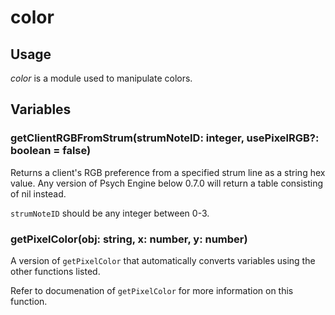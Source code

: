 # color

## Usage

*color* is a module used to manipulate colors.

## Variables

### getClientRGBFromStrum(strumNoteID: integer, usePixelRGB?: boolean = false)

Returns a client's RGB preference from a specified strum line as a string hex value. Any version of Psych Engine below 0.7.0 will return a table consisting of nil instead.

`strumNoteID` should be any integer between 0-3.

### getPixelColor(obj: string, x: number, y: number)

A version of `getPixelColor` that automatically converts variables using the other functions listed.

Refer to documenation of  `getPixelColor` for more information on this function.
